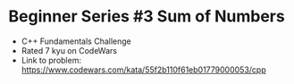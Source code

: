 # Beginner Series #3 Sum of Numbers

* C++ Fundamentals Challenge
* Rated 7 kyu on CodeWars
* Link to problem: https://www.codewars.com/kata/55f2b110f61eb01779000053/cpp